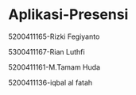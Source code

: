 # Aplikasi-Presensi

5200411165-Rizki Fegiyanto

5300411167-Rian Luthfi

5200411161-M.Tamam Huda

5200411136-iqbal al fatah
